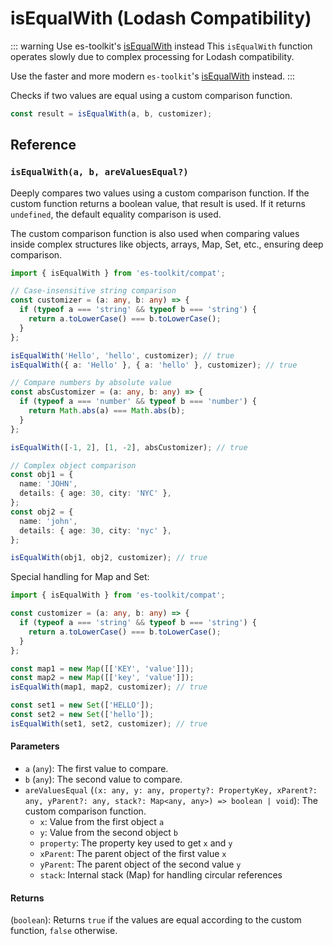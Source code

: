 # isEqualWith (Lodash Compatibility)

::: warning Use es-toolkit's [isEqualWith](../../predicate/isEqualWith.md) instead
This `isEqualWith` function operates slowly due to complex processing for Lodash compatibility.

Use the faster and more modern `es-toolkit`'s [isEqualWith](../../predicate/isEqualWith.md) instead.
:::

Checks if two values are equal using a custom comparison function.

```typescript
const result = isEqualWith(a, b, customizer);
```

## Reference

### `isEqualWith(a, b, areValuesEqual?)`

Deeply compares two values using a custom comparison function. If the custom function returns a boolean value, that result is used. If it returns `undefined`, the default equality comparison is used.

The custom comparison function is also used when comparing values inside complex structures like objects, arrays, Map, Set, etc., ensuring deep comparison.

```typescript
import { isEqualWith } from 'es-toolkit/compat';

// Case-insensitive string comparison
const customizer = (a: any, b: any) => {
  if (typeof a === 'string' && typeof b === 'string') {
    return a.toLowerCase() === b.toLowerCase();
  }
};

isEqualWith('Hello', 'hello', customizer); // true
isEqualWith({ a: 'Hello' }, { a: 'hello' }, customizer); // true

// Compare numbers by absolute value
const absCustomizer = (a: any, b: any) => {
  if (typeof a === 'number' && typeof b === 'number') {
    return Math.abs(a) === Math.abs(b);
  }
};

isEqualWith([-1, 2], [1, -2], absCustomizer); // true

// Complex object comparison
const obj1 = {
  name: 'JOHN',
  details: { age: 30, city: 'NYC' },
};
const obj2 = {
  name: 'john',
  details: { age: 30, city: 'nyc' },
};

isEqualWith(obj1, obj2, customizer); // true
```

Special handling for Map and Set:

```typescript
import { isEqualWith } from 'es-toolkit/compat';

const customizer = (a: any, b: any) => {
  if (typeof a === 'string' && typeof b === 'string') {
    return a.toLowerCase() === b.toLowerCase();
  }
};

const map1 = new Map([['KEY', 'value']]);
const map2 = new Map([['key', 'value']]);
isEqualWith(map1, map2, customizer); // true

const set1 = new Set(['HELLO']);
const set2 = new Set(['hello']);
isEqualWith(set1, set2, customizer); // true
```

#### Parameters

- `a` (`any`): The first value to compare.
- `b` (`any`): The second value to compare.
- `areValuesEqual` (`(x: any, y: any, property?: PropertyKey, xParent?: any, yParent?: any, stack?: Map<any, any>) => boolean | void`): The custom comparison function.
  - `x`: Value from the first object `a`
  - `y`: Value from the second object `b`
  - `property`: The property key used to get `x` and `y`
  - `xParent`: The parent object of the first value `x`
  - `yParent`: The parent object of the second value `y`
  - `stack`: Internal stack (Map) for handling circular references

#### Returns

(`boolean`): Returns `true` if the values are equal according to the custom function, `false` otherwise.
